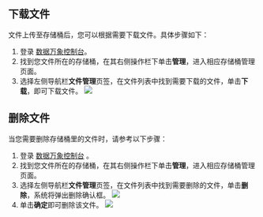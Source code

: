 ## 下载文件
文件上传至存储桶后，您可以根据需要下载文件。具体步骤如下：

1. 登录 [数据万象控制台](https://console.cloud.tencent.com/ci/bucket)。
2. 找到您文件所在的存储桶，在其右侧操作栏下单击**管理**，进入相应存储桶管理页面。
3. 选择左侧导航栏**文件管理**页签，在文件列表中找到需要下载的文件，单击**下载**，即可下载文件。
![](https://main.qcloudimg.com/raw/79c98770a7705a7b69c9803e9bb8b842.png)

## 删除文件
当您需要删除存储桶里的文件时，请参考以下步骤：

1. 登录 [数据万象控制台](https://console.cloud.tencent.com/ci/bucket) 。
2. 找到您文件所在的存储桶，在其右侧操作栏下单击**管理**，进入相应存储桶管理页面。
3. 选择左侧导航栏**文件管理**页签，在文件列表中找到需要删除的文件，单击**删除**，系统将弹出删除确认框。
![](https://main.qcloudimg.com/raw/0dab445f2f9747cf8bcccd405a0102b2.png)
4. 单击**确定**即可删除该文件。
![](https://main.qcloudimg.com/raw/f22f8cd5a4ee0c5f8e48f63377074777.png)

